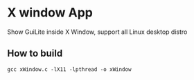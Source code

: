 # X window App
Show GuiLite inside X Window, support all Linux desktop distro

## How to build
`gcc xWindow.c -lX11 -lpthread -o xWindow`
